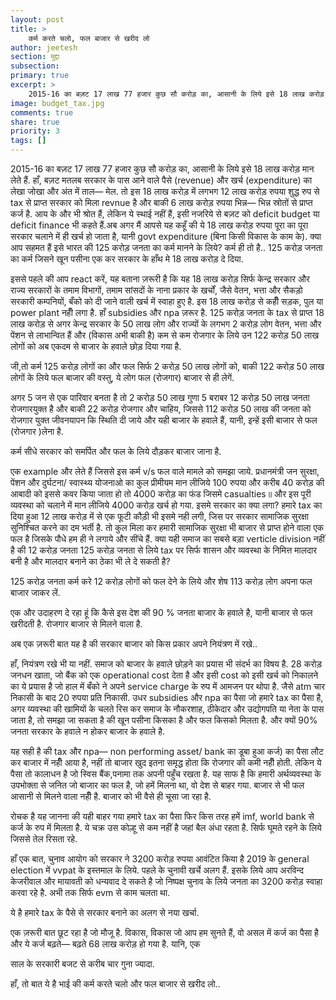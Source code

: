 ```yaml
---
layout: post
title: >
    कर्म करते चलो, फल बाजार से खरीद लो
author: jeetesh
section: मुद्दा
subsection:
primary: true
excerpt: >
    2015-16 का बज़ट 17 लाख 77 हजार कुछ सौ करोड़ का, आसानी के लिये इसे 18 लाख करोड़ मान लेते हैं. तो इस 18 लाख करोड़ में लगभग 12 लाख करोड़ रुपया शुद्ध रुप से tax से प्राप्त सरकार को मिला revenue है और बाकी 6 लाख करोड़ रुपया भिन्न— भिन्न स्रोतों से प्राप्त कर्ज है. आय के और भी श्रोत हैं, लेकिन ये स्थाई नहीं हैं, इसी नजरिये से बज़ट को deficit budget या deficit finance भी कहते हैं.
image: budget_tax.jpg
comments: true
share: true
priority: 3
tags: []
---
```


2015-16 का बज़ट 17 लाख 77 हजार कुछ सौ करोड़ का, आसानी के लिये इसे 18 लाख करोड़ मान लेते हैं. हाँ, बज़ट मतलब सरकार के पास आने वाले पैसे (revenue) और खर्च (expenditure) का लेखा जोखा और अंत में ताल— मेल. तो इस 18 लाख करोड़ में लगभग 12 लाख करोड़ रुपया शुद्ध रुप से tax से प्राप्त सरकार को मिला revnue है और बाकी 6 लाख करोड़ रुपया भिन्न— भिन्न स्रोतों से प्राप्त कर्ज है. आय के और भी श्रोत हैं, लेकिन ये स्थाई नहीं हैं, इसी नजरिये से बज़ट को deficit budget या deficit finance भी कहते हैं.अब अगर मैं आपसे यह कहूँ की ये 18 लाख करोड़ रुपया पूरा का पूरा सरकार चलाने में ही खर्च हो जाता है, यानी govt expenditure (बिना किसी विकास के काम के). क्या आप सहमत हैं इसे भारत की 125 करोड़ जनता का कर्म मानने के लिये? कर्म ही तो है.. 125 करोड़ जनता का कर्म जिसने खून पसीना एक कर सरकार के हाँथ मे 18 लाख करोड़ दे दिया.

इससे पहले की आप react करें, यह बताना ज़रूरी है कि यह 18 लाख करोड़ सिर्फ केन्द्र सरकार और राज्य सरकारों के तमाम विभागों, तमाम सांसदों के नाना प्रकार के खर्चों, जैसे वेतन, भत्ता और सैकड़ो सरकारी कम्पनियों, बँको को दी जाने वाली खर्च में स्वाहा हुए है. इस 18 लाख करोड़ से कहीँ सड़क, पुल या power plant नहीँ लगा है. हाँ subsidies और npa ज़रूर है. 125 करोड़ जनता के tax से प्राप्त 18 लाख करोड़ से अगर केन्द्र सरकार के 50 लाख लोग और राज्यों के लगभग 2 करोड़ लोग वेतन, भत्ता और पेंशन से लाभान्वित हैं और (विकास अभी बाकी है) कम से कम रोजगार के लिये उन 122 करोड़ 50 लाख लोगों को  अब एकदम से बाजार के हवाले छोड़ दिया गया है.

जी,तो कर्म 125 करोड़ लोगों का और फल सिर्फ 2 करोड़ 50 लाख लोगों को, बाकी 122 करोड़ 50 लाख लोगों के लिये फल बाजार की वस्तु, ये लोग फल (रोजगार) बाजार से ही लेगें.

अगर 5 जन से एक पारिवार बनता है तो 2 करोड़ 50 लाख गुणा 5 बराबर 12 करोड़  50 लाख जनता रोजगारयुक्त है और बाकी 22 करोड़ रोजगार और चाहिय, जिससे 112 करोड़ 50 लाख की जनता को रोजगार युक्त जीवनयापन कि स्थिति दी जाये और यही बाजार के हवाले हैं, यानी, इन्हें इसी बाजार से फल (रोजगार )लेना है.

कर्म सीधे सरकार को समर्पित और फल के लिये दौड़कर बाजार जाना है.

एक example और लेते हैं जिससे इस कर्म v/s फल वाले मामले को समझा जाये. प्रधानमंत्री जन सुरक्षा, पेंशन और दुर्घटना/ स्वास्थ्य योजनाओ का कुल प्रीमीयम मान लीजिये 100 रुपया और करीब 40 करोड़ की आबादी को इससे कवर किया जाता हो तो 4000 करोड़ का फंड जिसमे casualties॥ और इस पूरी व्यवस्था को चलाने में मान लीजिये 4000 करोड़ खर्च हो गया. इसमे सरकार का क्या लगा? हमारे tax का दिया हुआ 12 लाख करोड़ में से एक फूटी कौड़ी भी इसमे नही लगी, जिस पर सरकार सामाजिक सुरक्षा सुनिश्चित करने का दम भर्ती है. तो कुल मिला कर हमारी सामाजिक सुरक्षा भी बाजार से प्राप्त होने वाला एक फल है जिसके पौधे हम ही ने लगाये और सींचे हैं. क्या यही समाज का सबसे बड़ा verticle division नहीं है की 12 करोड़ जनता 125 करोड़ जनता से लिये tax पर सिर्फ शासन और व्यवस्था के निमित्त मालदार बनी है और मालदार बनाने का ठेका भी ले दे सकती है?

125 करोड़ जनता कर्म करे 12 करोड़ लोगों को फल देने के लिये और शेष 113 करोड़ लोग अपना फल बाजार जाकर लें.

एक और उदाहरण दे रहा हूं कि कैसे इस देश की 90 % जनता बाजार के हवाले है, यानी बाजार से फल खरीदती है. रोजगार बाजार से मिलने वाला है.

अब एक ज़रूरी बात यह है की सरकार बाजार को किस प्रकार अपने नियंत्रण में रखे..

हाँ, नियंत्रण रखे भी या नहीं. समाज को बाजार के हवाले छोड़ने का प्रयास भी संदर्भ का विषय है. 28 करोड़ जनधन खाता, जो बैंक को एक operational cost देता है और इसी cost को इसी खर्च को निकालने का ये प्रयास है जो हाल में बँको ने अपने service charge के रुप में आमजन पर थोपा है. जैसे atm चार निकासी के बाद 20 रुपया प्रति निकासी. उधर subsidies और npa का पैसा जो हमारे tax का पैसा है, अगर व्यवस्था की खामियों के चलते रिस कर समाज के नौकरशाह, ठीकेदार और उद्योगपति या नेता के पास जाता है, तो समझा जा सकता है की खून पसीना किसका है और फल किसको मिलता है. और क्यों 90% जनता सरकार के हवाले न होकर बाजार के हवाले है.

यह सही है की tax और npa—  non performing asset/ bank का डूबा हुआ कर्ज) का पैसा लौट कर बाजार में नहीँ आया है, नहीं तो बाजार खुद इतना समृद्ध होता कि रोजगार की कमी नहीँ होती. लेकिन ये पैसा तो कालाधन है जो स्विस बैंक,पनामा तक अपनी पहुँच रखता है. यह साफ है कि हमारी अर्थव्यवस्था के उपभोक्ता से जनित जो बाजार का फल है, जो हमें मिलना था, वो देश से बाहर गया. बाजार से भी फल आसानी से मिलने वाला नहीँ है. बाजार को भी वैसे ही चूसा जा रहा है.

रोचक है यह जानना की यही बाहर गया हमारे tax का पैसा फिर किस तरह हमें imf, world bank से कर्ज के रुप में मिलता है. ये चक्र उस कोल्हू से कम नहीं है जहां बैल अंधा रहता है. सिर्फ घूमते रहने के लिये जिससे तेल रिसता रहे.

हाँ एक बात, चुनाव आयोग को सरकार ने 3200 करोड़ रुपया आवंटित किया है 2019 के general election में vvpat के इस्तमाल के लिये. पहले के चुनावी खर्चे अलग हैं. इसके लिये आप अरविन्द केजरीवाल और मायावती को धन्यवाद दे सकते है जो निष्पक्ष चुनाव के लिये जनता का 3200 करोड़ स्वाहा करवा रहे है. अभी तक सिर्फ evm से काम चलता था.

ये है हमारे tax के पैसे से सरकार बनाने का अलग से नया खर्चा.

एक ज़रूरी बात छूट रहा है जो मौजू है. विकास, विकास जो आप हम सुनते हैं, वो असल में कर्ज का पैसा है और ये कर्ज बढ़ते— बढ़ते 68 लाख करोड़ हो गया है. यानि, एक

साल के सरकारी बजट से करीब चार गुना ज्यादा.

हाँ, तो बात ये है भाई की कर्म करते चलो और फल बाजार से खरीद लो..